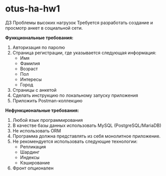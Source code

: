 # otus-ha-hw1
ДЗ Проблемы высоких нагрузок
Требуется разработать создание и просмотр анкет в социальной сети.

**Функциональные требования:**
1. Авторизация по паролю
2. Страница регистрации, где указывается следующая информация:
   * Имя
   * Фамилия
   * Возраст
   * Пол
   * Интересы
   * Город
3. Страницы с анкетой
4. Сделать инструкцию по локальному запуску приложения
5. Приложить Postman-коллекцию

**Нефункциональные требования:**
1. Любой язык программирования
2. В качестве базы данных использовать MySQL (PostgreSQL/MariaDB)
3. Не использовать ORM
4. Программа должна представлять из себя монолитное приложение.
5. Не рекомендуется использовать следующие технологии:
   * Репликация
   * Шардинг
   * Индексы
   * Кэширование
6. Фронт опционален

